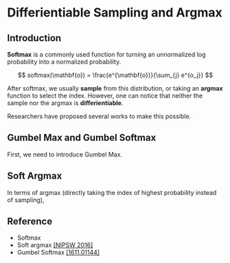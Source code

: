 # Differientiable Sampling and Argmax

## Introduction

**Softmax** is a commonly used function for turning an unnormalized log probability into a normalized probability.

$$
softmax(\mathbf{o}) = \frac{e^{\mathbf{o}}}{\sum_{j} e^{o_j}}
$$

After softmax, we usually **sample** from this distribution, or taking an **argmax** function to select the index. However, one can notice that neither the sample nor the argmax is **differientiable**.

Researchers have proposed several works to make this possible.

## Gumbel Max and Gumbel Softmax

First, we need to introduce Gumbel Max.



## Soft Argmax

In terms of argmax \(directly taking the index of highest probability instead of sampling\), 



## Reference

* Softmax
* Soft argmax [\[NIPSW 2016\]](https://zhegan27.github.io/Papers/textGAN_nips2016_workshop.pdf)
* Gumbel Softmax [\[1611.01144\]](https://arxiv.org/abs/1611.01144)



